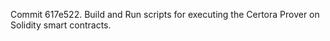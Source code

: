 Commit 617e522.                    Build and Run scripts for executing the Certora Prover on Solidity smart contracts.